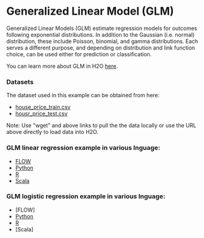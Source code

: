 # Generalized Linear Model  (GLM)  # 

Generalized Linear Models (GLM) estimate regression models for outcomes following exponential distributions. In addition to the Gaussian (i.e. normal) distribution, these include Poisson, binomial, and gamma distributions. Each serves a different purpose, and depending on distribution and link function choice, can be used either for prediction or classification.

You can learn more about GLM in H2O [here](http://docs.h2o.ai/h2o/latest-stable/h2o-docs/data-science/glm.html).

### Datasets ###
The dataset used in this example can be obtained from here:
 - [house_price_train.csv](https://raw.githubusercontent.com/Avkash/mldl/master/data/house_price_train.csv)
 - [housr_price_test.csv](https://raw.githubusercontent.com/Avkash/mldl/master/data/house_price_test.csv)

Note: Use "wget" and above links to pull the the data locally or use the URL above directly to load data into H2O.

### GLM linear regression example in various lnguage: ### 

- [FLOW](https://github.com/Avkash/mldl/blob/master/orgs/h2o/guide/algo/h2o_algo_glm_flow.md)
- [Python](https://github.com/Avkash/mldl/blob/master/orgs/h2o/guide/algo/h2o_algo_glm_python.md)
- [R](https://github.com/Avkash/mldl/blob/master/orgs/h2o/guide/algo/h2o_algo_glm_r.md)
- [Scala](https://github.com/Avkash/mldl/blob/master/orgs/h2o/guide/algo/h2o_algo_glm_scala.md)


### GLM logistic regression example in various lnguage: ### 

- [FLOW]
- [Python](https://github.com/Avkash/mldl/blob/master/orgs/h2o/guide/algo/h2o_algo_glm_log_python.md)
- [R](https://github.com/Avkash/mldl/blob/master/orgs/h2o/guide/algo/h2o_algo_glm_log_R.md)
- [Scala]

